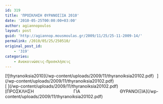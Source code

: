 ```yaml
---
id: 319
title: 'ΠΡΟΣΚΛΗΣΗ ΘΥΡΑΝΟΙΞΙΑ 2010'
date: '2010-05-25T00:00:00+03:00'
author: agiannopoulos
layout: post
guid: 'http://agiannop.mousmoulas.gr/2009/11/25/25-11-2009-14/'
permalink: /2010/05/25/250510/
original_post_id:
    - '319'
categories:
    - Ανακοινώσεις-Προσκλήσεις
---
```


<div style="text-align:justify;">[![thyranoiksia2010](/wp-content/uploads/2009/11/thyranoiksia20102.pdf) ](/wp-content/uploads/2009/11/thyranoiksia20102.pdf)</div><div style="text-align:justify;">[ ](/wp-content/uploads/2009/11/thyranoiksia20102.pdf)</div><div style="text-align:justify;">[ΠΡΟΣΚΛΗΣΗ ΓΙΑ ΘΥΡΑΝΟΙΞΙΑ](/wp-content/uploads/2009/11/thyranoiksia20102.pdf)</div>